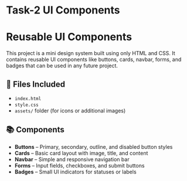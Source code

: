 # Task-2 UI Components
# Reusable UI Components

This project is a mini design system built using only HTML and CSS. It contains reusable UI components like buttons, cards, navbar, forms, and badges that can be used in any future project.

## 📁 Files Included
- `index.html`
- `style.css`
- `assets/` folder (for icons or additional images)

## 📚 Components
- **Buttons** – Primary, secondary, outline, and disabled button styles  
- **Cards** – Basic card layout with image, title, and content  
- **Navbar** – Simple and responsive navigation bar  
- **Forms** – Input fields, checkboxes, and submit buttons  
- **Badges** – Small UI indicators for statuses or labels

